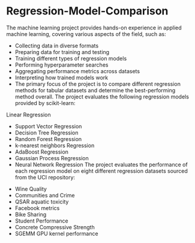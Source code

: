 # Regression-Model-Comparison
The machine learning project provides hands-on experience in applied machine learning, covering various aspects of the field, such as:

* Collecting data in diverse formats
* Preparing data for training and testing
* Training different types of regression models
* Performing hyperparameter searches
* Aggregating performance metrics across datasets
* Interpreting how trained models work
* The primary focus of the project is to compare different regression methods for tabular datasets and determine the best-performing method overall. The project evaluates the following regression models provided by scikit-learn:

Linear Regression
* Support Vector Regression
* Decision Tree Regression
* Random Forest Regression
* k-nearest neighbors Regression
* AdaBoost Regression
* Gaussian Process Regression
* Neural Network Regression
The project evaluates the performance of each regression model on eight different regression datasets sourced from the UCI repository:

- Wine Quality
- Communities and Crime
- QSAR aquatic toxicity
- Facebook metrics
- Bike Sharing
- Student Performance
- Concrete Compressive Strength
- SGEMM GPU kernel performance
